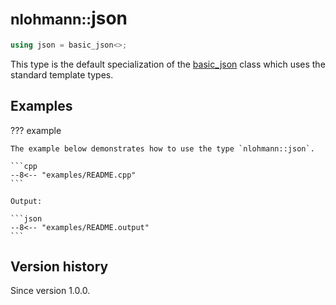 # <small>nlohmann::</small>json

```cpp
using json = basic_json<>;
```

This type is the default specialization of the [basic_json](basic_json/index.md) class which uses the standard template
types.

## Examples

??? example

    The example below demonstrates how to use the type `nlohmann::json`.

    ```cpp
    --8<-- "examples/README.cpp"
    ```
    
    Output:
    
    ```json
    --8<-- "examples/README.output"
    ```

## Version history

Since version 1.0.0.
